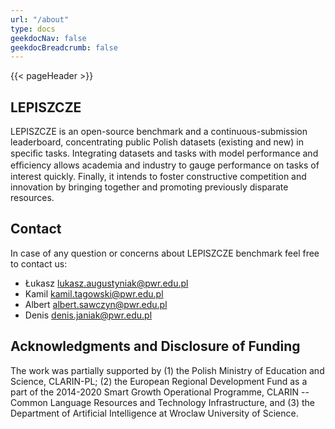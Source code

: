 ```yaml
---
url: "/about"
type: docs
geekdocNav: false
geekdocBreadcrumb: false
---
```

{{< pageHeader >}}

## LEPISZCZE
LEPISZCZE is an open-source benchmark and a continuous-submission leaderboard, concentrating public Polish datasets (existing and new) in speciﬁc tasks. 
Integrating datasets and tasks with model performance and efﬁciency allows academia and industry to gauge performance on tasks of interest quickly. Finally, it intends to foster constructive competition and innovation by bringing together and promoting previously disparate resources.
  
## Contact

In case of any question or concerns about LEPISZCZE benchmark feel free to contact us:
- Łukasz <lukasz.augustyniak@pwr.edu.pl>
- Kamil <kamil.tagowski@pwr.edu.pl>
- Albert <albert.sawczyn@pwr.edu.pl>
- Denis <denis.janiak@pwr.edu.pl>
  
## Acknowledgments and Disclosure of Funding
The work was partially supported by 
(1) the Polish Ministry of Education and Science, CLARIN-PL;
(2) the European Regional Development Fund as a part of the 2014-2020 Smart Growth Operational Programme, CLARIN -- Common Language Resources and Technology Infrastructure, 
and (3) the Department of Artificial Intelligence at Wroclaw University of Science.

